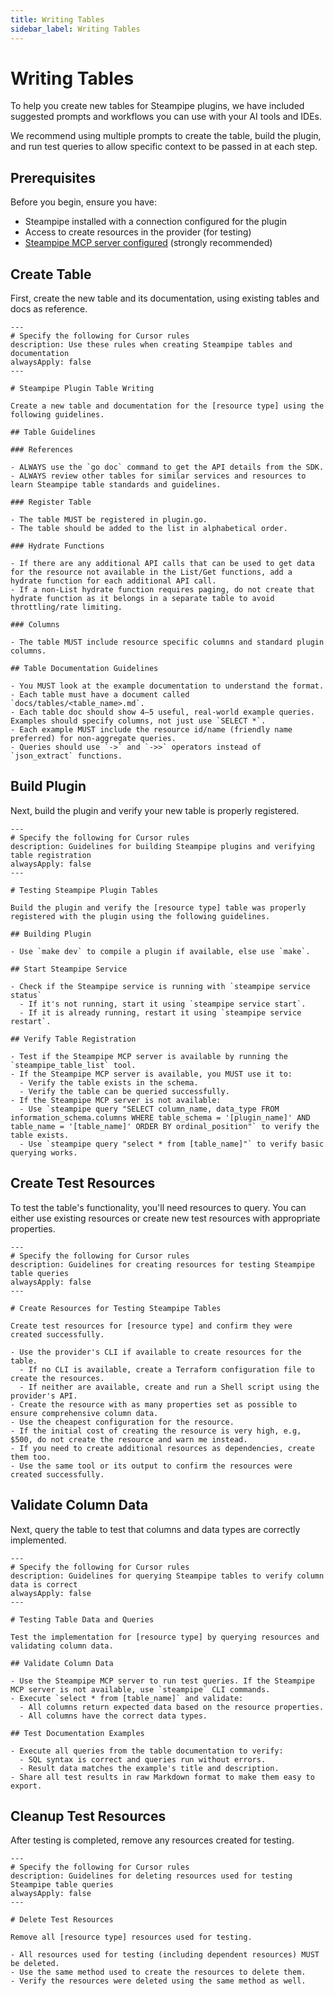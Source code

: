 ```yaml
---
title: Writing Tables
sidebar_label: Writing Tables
---
```


# Writing Tables

To help you create new tables for Steampipe plugins, we have included suggested prompts and workflows you can use with your AI tools and IDEs.

We recommend using multiple prompts to create the table, build the plugin, and run test queries to allow specific context to be passed in at each step.

## Prerequisites

Before you begin, ensure you have:
- Steampipe installed with a connection configured for the plugin
- Access to create resources in the provider (for testing)
- [Steampipe MCP server configured](https://github.com/turbot/steampipe-mcp) (strongly recommended)

## Create Table

First, create the new table and its documentation, using existing tables and docs as reference.

```
---
# Specify the following for Cursor rules
description: Use these rules when creating Steampipe tables and documentation
alwaysApply: false
---

# Steampipe Plugin Table Writing

Create a new table and documentation for the [resource type] using the following guidelines.

## Table Guidelines

### References

- ALWAYS use the `go doc` command to get the API details from the SDK.
- ALWAYS review other tables for similar services and resources to learn Steampipe table standards and guidelines.

### Register Table

- The table MUST be registered in plugin.go.
- The table should be added to the list in alphabetical order.

### Hydrate Functions

- If there are any additional API calls that can be used to get data for the resource not available in the List/Get functions, add a hydrate function for each additional API call.
- If a non-List hydrate function requires paging, do not create that hydrate function as it belongs in a separate table to avoid throttling/rate limiting.

### Columns

- The table MUST include resource specific columns and standard plugin columns.

## Table Documentation Guidelines

- You MUST look at the example documentation to understand the format.
- Each table must have a document called `docs/tables/<table_name>.md`.
- Each table doc should show 4–5 useful, real-world example queries. Examples should specify columns, not just use `SELECT *`.
- Each example MUST include the resource id/name (friendly name preferred) for non-aggregate queries.
- Queries should use `->` and `->>` operators instead of `json_extract` functions.
```

## Build Plugin

Next, build the plugin and verify your new table is properly registered.

```
---
# Specify the following for Cursor rules
description: Guidelines for building Steampipe plugins and verifying table registration
alwaysApply: false
---

# Testing Steampipe Plugin Tables

Build the plugin and verify the [resource type] table was properly registered with the plugin using the following guidelines.

## Building Plugin

- Use `make dev` to compile a plugin if available, else use `make`.

## Start Steampipe Service

- Check if the Steampipe service is running with `steampipe service status`
  - If it's not running, start it using `steampipe service start`.
  - If it is already running, restart it using `steampipe service restart`.

## Verify Table Registration

- Test if the Steampipe MCP server is available by running the `steampipe_table_list` tool.
- If the Steampipe MCP server is available, you MUST use it to:
  - Verify the table exists in the schema.
  - Verify the table can be queried successfully.
- If the Steampipe MCP server is not available:
  - Use `steampipe query "SELECT column_name, data_type FROM information_schema.columns WHERE table_schema = '[plugin_name]' AND table_name = '[table_name]' ORDER BY ordinal_position"` to verify the table exists.
  - Use `steampipe query "select * from [table_name]"` to verify basic querying works.
```

## Create Test Resources

To test the table's functionality, you'll need resources to query. You can either use existing resources or create new test resources with appropriate properties.

```
---
# Specify the following for Cursor rules
description: Guidelines for creating resources for testing Steampipe table queries
alwaysApply: false
---

# Create Resources for Testing Steampipe Tables

Create test resources for [resource type] and confirm they were created successfully.

- Use the provider's CLI if available to create resources for the table.
  - If no CLI is available, create a Terraform configuration file to create the resources.
  - If neither are available, create and run a Shell script using the provider's API.
- Create the resource with as many properties set as possible to ensure comprehensive column data.
- Use the cheapest configuration for the resource.
- If the initial cost of creating the resource is very high, e.g, $500, do not create the resource and warn me instead.
- If you need to create additional resources as dependencies, create them too.
- Use the same tool or its output to confirm the resources were created successfully.
```

## Validate Column Data

Next, query the table to test that columns and data types are correctly implemented.

```
---
# Specify the following for Cursor rules
description: Guidelines for querying Steampipe tables to verify column data is correct
alwaysApply: false
---

# Testing Table Data and Queries

Test the implementation for [resource type] by querying resources and validating column data.

## Validate Column Data

- Use the Steampipe MCP server to run test queries. If the Steampipe MCP server is not available, use `steampipe` CLI commands.
- Execute `select * from [table_name]` and validate:
  - All columns return expected data based on the resource properties.
  - All columns have the correct data types.

## Test Documentation Examples

- Execute all queries from the table documentation to verify:
  - SQL syntax is correct and queries run without errors.
  - Result data matches the example's title and description.
- Share all test results in raw Markdown format to make them easy to export.
```

## Cleanup Test Resources

After testing is completed, remove any resources created for testing.

```
---
# Specify the following for Cursor rules
description: Guidelines for deleting resources used for testing Steampipe table queries
alwaysApply: false
---

# Delete Test Resources

Remove all [resource type] resources used for testing.

- All resources used for testing (including dependent resources) MUST be deleted.
- Use the same method used to create the resources to delete them.
- Verify the resources were deleted using the same method as well.
```
